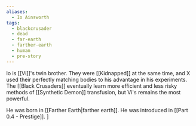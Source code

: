 ```yaml
---
aliases:
  - Io Ainsworth
tags:
  - blackcrusader
  - dead
  - far-earth
  - farther-earth
  - human
  - pre-story
---
```

Io is [[Vi]]'s twin brother. They were [[Kidnapped]] at the same time, and X used their perfectly matching bodies to his advantage in his experiments. The [[Black Crusaders]] eventually learn more efficient and less risky methods of [[Synthetic Demon]] transfusion, but Vi's remains the most powerful.

He was born in [[Farther Earth|farther earth]]. He was introduced in [[Part 0.4 - Prestige]].
]